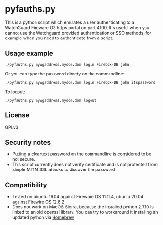 # pyfauths.py

This is a python script which emulates a user authenticating to a WatchGuard Fireware OS https portal on port 4100.
It's useful when you cannot use the Watchguard provided authentication or SSO methods, for example when you need to authenticate from a script.

## Usage example
```
./pyfauths.py mywgaddress.mydom.dom login Firebox-DB john
```
Or you can type the password directy on the commandline:

```
./pyfauths.py mywgaddress.mydom.dom login Firebox-DB john itspassword
```
To logout:
```
./pyfauths.py mywgaddress.mydom.dom logout
```

## License
GPLv3

## Security notes
* Putting a cleartext password on the commandline is considered to be not secure.
* This script currently does not verify certificate and is not protected from simple MITM SSL attacks to discover the password

## Compatibility
* Tested on ubuntu 16.04 against Fireware OS 11.11.4, ubuntu 20.04 against Firewire OS 12.6.2
* Does not work on MacOS Sierra, because the installed python 2.7.10 is linked to an old openssl library. You can try to workaround it installing an updated python via [Homebrew](https://brew.sh/)

